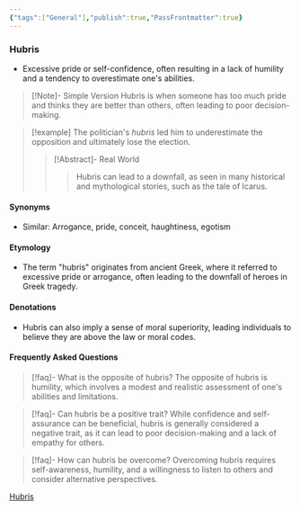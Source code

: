 ```yaml
---
{"tags":["General"],"publish":true,"PassFrontmatter":true}
---
```


### Hubris

- Excessive pride or self-confidence, often resulting in a lack of humility and a tendency to overestimate one's abilities.

> [!Note]- Simple Version
> Hubris is when someone has too much pride and thinks they are better than others, often leading to poor decision-making.

> [!example]
> The politician's *hubris* led him to underestimate the opposition and ultimately lose the election.
> > [!Abstract]- Real World
> > > Hubris can lead to a downfall, as seen in many historical and mythological stories, such as the tale of Icarus.

#### **Synonyms**
- Similar: Arrogance, pride, conceit, haughtiness, egotism

#### **Etymology**
- The term "hubris" originates from ancient Greek, where it referred to excessive pride or arrogance, often leading to the downfall of heroes in Greek tragedy.

#### **Denotations**
- Hubris can also imply a sense of moral superiority, leading individuals to believe they are above the law or moral codes.

#### Frequently Asked Questions

> [!faq]- What is the opposite of hubris?
> The opposite of hubris is humility, which involves a modest and realistic assessment of one's abilities and limitations.

> [!faq]- Can hubris be a positive trait?
> While confidence and self-assurance can be beneficial, hubris is generally considered a negative trait, as it can lead to poor decision-making and a lack of empathy for others.

> [!faq]- How can hubris be overcome?
> Overcoming hubris requires self-awareness, humility, and a willingness to listen to others and consider alternative perspectives.

[Hubris](https://en.wikipedia.org/wiki/Hubris)